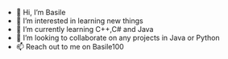 - 👋 Hi, I’m Basile
- 👀 I’m interested in learning new things
- 🌱 I’m currently learning C++,C# and Java
- 💞️ I’m looking to collaborate on any projects in Java or Python
- 📫 Reach out to me on Basile100

<!---
Basile100/Basile100 is a ✨ special ✨ repository because its `README.md` (this file) appears on your GitHub profile.
You can click the Preview link to take a look at your changes.
--->
